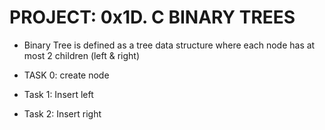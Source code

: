 # PROJECT: 0x1D. C BINARY TREES
- Binary Tree is defined as a tree data structure where each node has at most 2 children (left & right)

- TASK 0: 
 create node

- Task 1:
 Insert left

- Task 2: 
 Insert right

